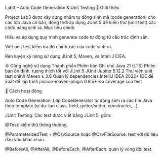Lab3 – Auto Code Generation & Unit Testing
🎯 Giới thiệu

Project Lab3 được xây dựng nhằm tự động sinh mã (code generation) cho các lớp Java cơ bản, đồng thời áp dụng JUnit 5 để kiểm thử (unit test) các chức năng sinh ra.
Mục tiêu chính:

Hiểu và áp dụng quy trình generate code tự động từ cấu trúc định sẵn.

Viết unit test kiểm tra độ chính xác của code sinh ra.

Rèn luyện kỹ năng sử dụng JUnit 5, Maven, và IntelliJ IDEA.

⚙️ Công nghệ sử dụng
Thành phần	Phiên bản	Ghi chú
Java	21 (LTS)	Phiên bản ổn định, tương thích tốt với JUnit 5
JUnit Jupiter	5.12.2	Thư viện unit test chính
Maven	≥ 3.8	Quản lý dependencies
IntelliJ IDEA	2022+	IDE đề xuất để lập trình
jacoco-maven-plugin	0.8.5+	Đo coverage của test

🧠 Cách hoạt động

Auto Code Generation:
Lớp CodeGenerator tự động sinh ra các file Java theo template (ví dụ: tạo class, field, getter/setter, constructor,…).

JUnit Testing:
Các test được viết bằng JUnit 5, gồm:

@Test: kiểm thử thông thường.

@ParameterizedTest + @CsvSource hoặc @CsvFileSource: test với dữ liệu đầu vào khác nhau.

@BeforeAll, @AfterAll, @BeforeEach, @AfterEach: quản lý vòng đời test.
